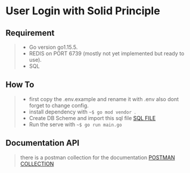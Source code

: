 # User Login with Solid Principle

## Requirement
> * Go version go1.15.5. 
> * REDIS on PORT 6739 (mostly not yet implemented but ready to use). 
> * SQL

## How To
> * first copy the .env.example and rename it with .env also dont forget to change config. 
> * install dependency with `~$ go mod vendor `. 
> * Create DB Scheme and import this sql file [SQL FILE](https://github.com/prasetiyo28/go-solid-principle/raw/main/principle-go.sql)
> * Run the serve with `~$ go run main.go`

## Documentation API
> there is a postman collection for the documentation [POSTMAN COLLECTION](https://github.com/prasetiyo28/go-solid-principle/raw/main/LEMONILO.postman_collection.json)